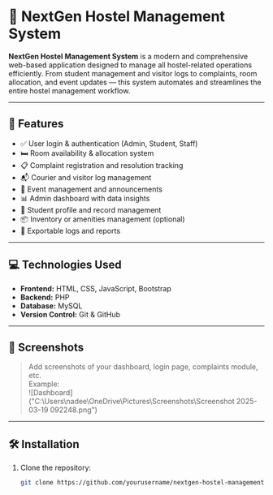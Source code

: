 # 🏨 NextGen Hostel Management System

**NextGen Hostel Management System** is a modern and comprehensive web-based application designed to manage all hostel-related operations efficiently. From student management and visitor logs to complaints, room allocation, and event updates — this system automates and streamlines the entire hostel management workflow.

---

## 🚀 Features

- ✅ User login & authentication (Admin, Student, Staff)
- 🛏️ Room availability & allocation system
- 📋 Complaint registration and resolution tracking
- 📬 Courier and visitor log management
- 📅 Event management and announcements
- 📊 Admin dashboard with data insights
- 📁 Student profile and record management
- 📦 Inventory or amenities management (optional)
- 📄 Exportable logs and reports

---

## 💻 Technologies Used

- **Frontend:** HTML, CSS, JavaScript, Bootstrap
- **Backend:** PHP
- **Database:** MySQL
- **Version Control:** Git & GitHub

---

## 📸 Screenshots

> Add screenshots of your dashboard, login page, complaints module, etc.  
> Example:  
> ![Dashboard]("C:\Users\nadee\OneDrive\Pictures\Screenshots\Screenshot 2025-03-19 092248.png")

---

## 🛠️ Installation

1. Clone the repository:
   ```bash
   git clone https://github.com/yourusername/nextgen-hostel-management.git
